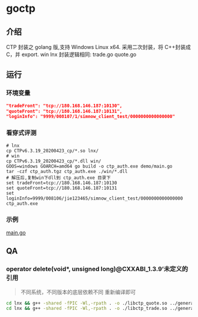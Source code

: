 # goctp

## 介绍

CTP 封装之 golang 版,支持 Windows Linux x64.
采用二次封装，将 C++封装成 C，并 export.
win lnx 封装逻辑相同: trade.go quote.go

## 运行

### 环境变量

```json
"tradeFront": "tcp://180.168.146.187:10130",
"quoteFront": "tcp://180.168.146.187:10131",
"loginInfo": "9999/008107/1/simnow_client_test/0000000000000000"
```

### 看穿式评测

```shell
# lnx
cp CTPv6.3.19_20200423_cp/*.so lnx/
# win
cp CTPv6.3.19_20200423_cp/*.dll win/
GOOS=windows GOARCH=amd64 go build -o ctp_auth.exe demo/main.go
tar -czf ctp_auth.tgz ctp_auth.exe ./win/*.dll
# 解压后,复制win下dll到 ctp_auth.exe 目录下
set tradeFront=tcp://180.168.146.187:10130
set quoteFront=tcp://180.168.146.187:10131
set loginInfo=9999/008106/jie123465/simnow_client_test/0000000000000000
ctp_auth.exe
```

### 示例

[main.go](https://gitee.com/haifengat/goctp/blob/v6.3.15/demo/main.go)

## QA

### operator delete(void\*, unsigned long)@CXXABI_1.3.9’未定义的引用

> 不同系统，不同版本的底层依赖不同
> 重新编译即可

```bash
cd lnx && g++ -shared -fPIC -Wl,-rpath . -o ./libctp_quote.so ../generate/quote.cpp  thostmduserapi_se.so && cd ..
cd lnx && g++ -shared -fPIC -Wl,-rpath . -o ./libctp_trade.so ../generate/trade.cpp  thosttraderapi_se.so && cd ..
```
